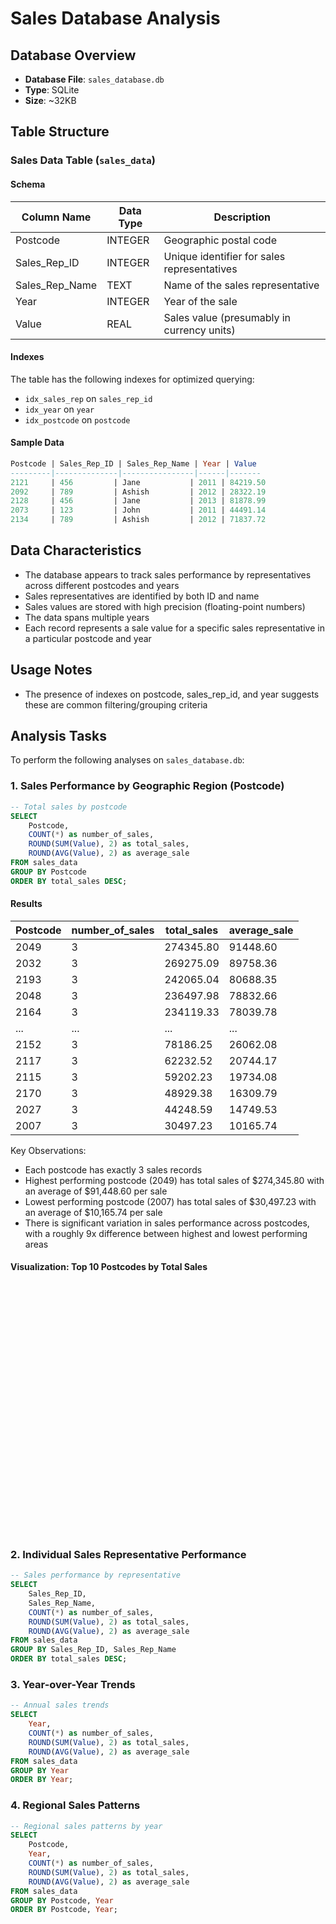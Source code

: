# Sales Database Analysis

## Database Overview
- **Database File**: `sales_database.db`
- **Type**: SQLite
- **Size**: ~32KB

## Table Structure

### Sales Data Table (`sales_data`)

#### Schema
| Column Name | Data Type | Description |
|-------------|-----------|-------------|
| Postcode | INTEGER | Geographic postal code |
| Sales_Rep_ID | INTEGER | Unique identifier for sales representatives |
| Sales_Rep_Name | TEXT | Name of the sales representative |
| Year | INTEGER | Year of the sale |
| Value | REAL | Sales value (presumably in currency units) |

#### Indexes
The table has the following indexes for optimized querying:
- `idx_sales_rep` on `sales_rep_id`
- `idx_year` on `year`
- `idx_postcode` on `postcode`

#### Sample Data
```sql
Postcode | Sales_Rep_ID | Sales_Rep_Name | Year | Value
---------|--------------|----------------|------|-------
2121     | 456         | Jane           | 2011 | 84219.50
2092     | 789         | Ashish         | 2012 | 28322.19
2128     | 456         | Jane           | 2013 | 81878.99
2073     | 123         | John           | 2011 | 44491.14
2134     | 789         | Ashish         | 2012 | 71837.72
```

## Data Characteristics
- The database appears to track sales performance by representatives across different postcodes and years
- Sales representatives are identified by both ID and name
- Sales values are stored with high precision (floating-point numbers)
- The data spans multiple years
- Each record represents a sale value for a specific sales representative in a particular postcode and year

## Usage Notes
- The presence of indexes on postcode, sales_rep_id, and year suggests these are common filtering/grouping criteria

## Analysis Tasks

To perform the following analyses on `sales_database.db`:

### 1. Sales Performance by Geographic Region (Postcode)
```sql
-- Total sales by postcode
SELECT 
    Postcode,
    COUNT(*) as number_of_sales,
    ROUND(SUM(Value), 2) as total_sales,
    ROUND(AVG(Value), 2) as average_sale
FROM sales_data
GROUP BY Postcode
ORDER BY total_sales DESC;
```

#### Results
| Postcode | number_of_sales | total_sales | average_sale |
|----------|-----------------|-------------|--------------|
| 2049     | 3              | 274345.80   | 91448.60    |
| 2032     | 3              | 269275.09   | 89758.36    |
| 2193     | 3              | 242065.04   | 80688.35    |
| 2048     | 3              | 236497.98   | 78832.66    |
| 2164     | 3              | 234119.33   | 78039.78    |
| ...      | ...            | ...         | ...         |
| 2152     | 3              | 78186.25    | 26062.08    |
| 2117     | 3              | 62232.52    | 20744.17    |
| 2115     | 3              | 59202.23    | 19734.08    |
| 2170     | 3              | 48929.38    | 16309.79    |
| 2027     | 3              | 44248.59    | 14749.53    |
| 2007     | 3              | 30497.23    | 10165.74    |

Key Observations:
- Each postcode has exactly 3 sales records
- Highest performing postcode (2049) has total sales of $274,345.80 with an average of $91,448.60 per sale
- Lowest performing postcode (2007) has total sales of $30,497.23 with an average of $10,165.74 per sale
- There is significant variation in sales performance across postcodes, with a roughly 9x difference between highest and lowest performing areas

#### Visualization: Top 10 Postcodes by Total Sales

<div style="width: 800px; height: 400px;">
    <canvas id="postcodeSalesChart"></canvas>
</div>

<script src="https://cdn.jsdelivr.net/npm/chart.js"></script>
<script>
    const ctx = document.getElementById('postcodeSalesChart');
    
    new Chart(ctx, {
        type: 'bar',
        data: {
            labels: ['2049', '2032', '2193', '2048', '2164', '2031', '2166', '2128', '2125', '2150'],
            datasets: [{
                label: 'Total Sales ($)',
                data: [274345.80, 269275.09, 242065.04, 236497.98, 234119.33, 229417.51, 225959.50, 216232.35, 213338.83, 213236.54],
                backgroundColor: 'rgba(54, 162, 235, 0.8)',
                borderColor: 'rgba(54, 162, 235, 1)',
                borderWidth: 1
            }]
        },
        options: {
            indexAxis: 'y',
            responsive: true,
            maintainAspectRatio: true,
            plugins: {
                title: {
                    display: true,
                    text: 'Top 10 Postcodes by Total Sales',
                    font: {
                        size: 16
                    }
                },
                legend: {
                    display: false
                }
            },
            scales: {
                x: {
                    beginAtZero: true,
                    title: {
                        display: true,
                        text: 'Total Sales ($)'
                    }
                },
                y: {
                    title: {
                        display: true,
                        text: 'Postcode'
                    }
                }
            }
        }
    });
</script>

### 2. Individual Sales Representative Performance
```sql
-- Sales performance by representative
SELECT 
    Sales_Rep_ID,
    Sales_Rep_Name,
    COUNT(*) as number_of_sales,
    ROUND(SUM(Value), 2) as total_sales,
    ROUND(AVG(Value), 2) as average_sale
FROM sales_data
GROUP BY Sales_Rep_ID, Sales_Rep_Name
ORDER BY total_sales DESC;
```

### 3. Year-over-Year Trends
```sql
-- Annual sales trends
SELECT 
    Year,
    COUNT(*) as number_of_sales,
    ROUND(SUM(Value), 2) as total_sales,
    ROUND(AVG(Value), 2) as average_sale
FROM sales_data
GROUP BY Year
ORDER BY Year;
```

### 4. Regional Sales Patterns
```sql
-- Regional sales patterns by year
SELECT 
    Postcode,
    Year,
    COUNT(*) as number_of_sales,
    ROUND(SUM(Value), 2) as total_sales,
    ROUND(AVG(Value), 2) as average_sale
FROM sales_data
GROUP BY Postcode, Year
ORDER BY Postcode, Year;
